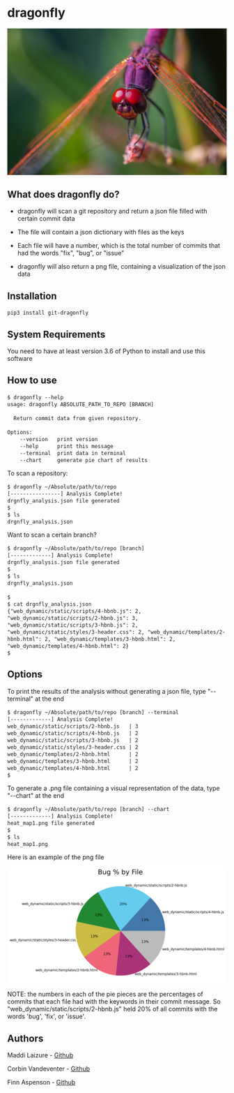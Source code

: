 # dragonfly
![](assets/3-bug.png)

## What does dragonfly do?

* dragonfly will scan a git repository and return a json file filled with certain commit data

* The file will contain a json dictionary with files as the keys

* Each file will have a number, which is the total number of commits that had the words "fix", "bug", or "issue"

* dragonfly will also return a png file, containing a visualization of the json data

## Installation

```shell
pip3 install git-dragonfly
```

## System Requirements

You need to have at least version 3.6 of Python to install and use this software

## How to use

```shell
$ dragonfly --help
usage: dragonfly ABSOLUTE_PATH_TO_REPO [BRANCH]

  Return commit data from given repository.

Options:
	--version   print version
	--help      print this message
	--terminal  print data in terminal
	--chart     generate pie chart of results
```

To scan a repository:

```shell
$ dragonfly ~/Absolute/path/to/repo
[----------------] Analysis Complete!
drgnfly_analysis.json file generated
$
$ ls
drgnfly_analysis.json
```

Want to scan a certain branch?

```shell
$ dragonfly ~/Absolute/path/to/repo [branch]
[-------------] Analysis Complete!
drgnfly_analysis.json file generated
$
$ ls
drgnfly_analysis.json

$
$ cat drgnfly_analysis.json
{"web_dynamic/static/scripts/4-hbnb.js": 2, "web_dynamic/static/scripts/2-hbnb.js": 3, "web_dynamic/static/scripts/3-hbnb.js": 2, "web_dynamic/static/styles/3-header.css": 2, "web_dynamic/templates/2-hbnb.html": 2, "web_dynamic/templates/3-hbnb.html": 2, "web_dynamic/templates/4-hbnb.html": 2}
$
```

## Options

To print the results of the analysis without generating a json file, type "--terminal" at the end

```shell
$ dragonfly ~/Absolute/path/to/repo [branch] --terminal
[-------------] Analysis Complete!
web_dynamic/static/scripts/2-hbnb.js   | 3
web_dynamic/static/scripts/4-hbnb.js   | 2
web_dynamic/static/scripts/3-hbnb.js   | 2
web_dynamic/static/styles/3-header.css | 2
web_dynamic/templates/2-hbnb.html      | 2
web_dynamic/templates/3-hbnb.html      | 2
web_dynamic/templates/4-hbnb.html      | 2
$
```

To generate a .png file containing a visual representation of the data, type "--chart" at the end

```shell
$ dragonfly ~/Absolute/path/to/repo [branch] --chart
[-------------] Analysis Complete!
heat_map1.png file generated
$
$ ls
heat_map1.png
```

Here is an example of the png file

![](assets/example_map.png)

NOTE: the numbers in each of the pie pieces are the percentages of commits that each file had with the keywords in their commit message. So "web_dynamic/static/scripts/2-hbnb.js" held 20% of all commits with the words 'bug', 'fix', or 'issue'.

## Authors

Maddi Laizure - [Github](https://github.com/mlaizure)

Corbin Vandeventer - [Github](https://github.com/forstupidityonly)

Finn Aspenson - [Github](https://github.com/faspen)
